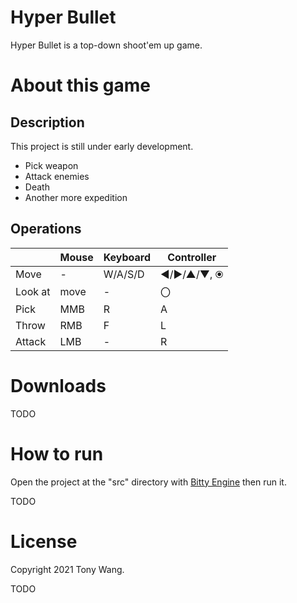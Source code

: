 # Hyper Bullet

Hyper Bullet is a top-down shoot'em up game.

# About this game

## Description

This project is still under early development.

* Pick weapon
* Attack enemies
* Death
* Another more expedition

## Operations

| | Mouse | Keyboard | Controller |
|---|---|---|---|
| Move | - | W/A/S/D | ◄/►/▲/▼, ⦿ |
| Look at | move | - | 〇 |
| Pick | MMB | R | A |
| Throw | RMB | F | L |
| Attack | LMB | - | R |

# Downloads

TODO

# How to run

Open the project at the "src" directory with [Bitty Engine](https://paladin-t.github.io/bitty/) then run it.

TODO

# License

Copyright 2021 Tony Wang.

TODO
